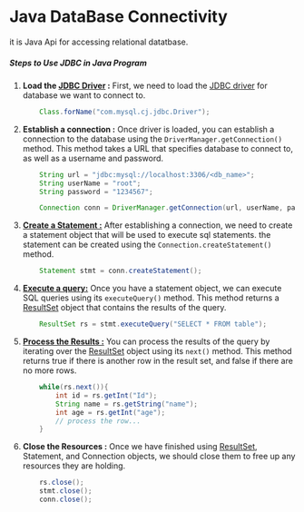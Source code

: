 # Java DataBase Connectivity

it is Java Api for accessing relational datatbase.

##### Steps to Use JDBC in Java Program

1. **Load the [JDBC Driver](./src/driver.md) :**
   First, we need to load the [JDBC driver](./src/driver.md) for database we want to connect to.

   ```java
       Class.forName("com.mysql.cj.jdbc.Driver");
   ```

2. **Establish a connection :**
   Once driver is loaded, you can establish a connection to the database using the `DriverManager.getConnection()` method. This method takes a URL that specifies database to connect to, as well as a username and password.

   ```java
       String url = "jdbc:mysql://localhost:3306/<db_name>";
       String userName = "root";
       String password = "1234567";

       Connection conn = DriverManager.getConnection(url, userName, password);
   ```

3. [**Create a Statement :**](./src/ways-to-fire-query.md)
   After establishing a connection, we need to create a statement object that will be used to execute sql statements. the statement can be created using the `Connection.createStatement()` method.
   ```java
       Statement stmt = conn.createStatement();
   ```
4. [**Execute a query:**](./src/execute-methods.md)
   Once you have a statement object, we can execute SQL queries using its `executeQuery()` method. This method returns a [ResultSet](./src/result-set-methods.md) object that contains the results of the query.
   ```java
       ResultSet rs = stmt.executeQuery("SELECT * FROM table");
   ```
5. **[Process the Results :](./src/process-the-results.md)**
   You can process the results of the query by iterating over the [ResultSet](./src/result-set-methods.md) object using its `next()` method. This method returns true if there is another row in the result set, and false if there are no more rows.
   ```java
       while(rs.next()){
           int id = rs.getInt("Id");
           String name = rs.getString("name");
           int age = rs.getInt("age");
           // process the row...
       }
   ```
6. **Close the Resources :**
   Once we have finished using [ResultSet](./src/result-set-methods.md), Statement, and Connection objects, we should close them to free up any resources they are holding.
   ```java
       rs.close();
       stmt.close();
       conn.close();
   ```

